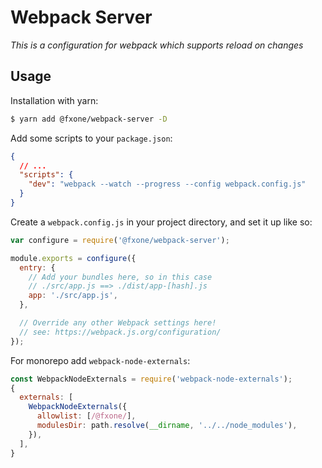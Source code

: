 # Webpack Server

_This is a configuration for webpack which supports reload on changes_

## Usage

Installation with yarn:

```bash
$ yarn add @fxone/webpack-server -D
```

Add some scripts to your `package.json`:

```json
{
  // ...
  "scripts": {
    "dev": "webpack --watch --progress --config webpack.config.js"
  }
}
```

Create a `webpack.config.js` in your project directory, and set it up like so:

```js
var configure = require('@fxone/webpack-server');

module.exports = configure({
  entry: {
    // Add your bundles here, so in this case
    // ./src/app.js ==> ./dist/app-[hash].js
    app: './src/app.js',
  },

  // Override any other Webpack settings here!
  // see: https://webpack.js.org/configuration/
});
```

For monorepo add `webpack-node-externals`:

```js
const WebpackNodeExternals = require('webpack-node-externals');
{
  externals: [
    WebpackNodeExternals({
      allowlist: [/@fxone/],
      modulesDir: path.resolve(__dirname, '../../node_modules'),
    }),
  ],
}
```
